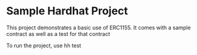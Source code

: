 # Sample Hardhat Project

This project demonstrates a basic use of ERC1155. It comes with a sample contract as well as a test for that contract

To run the project, use hh test
